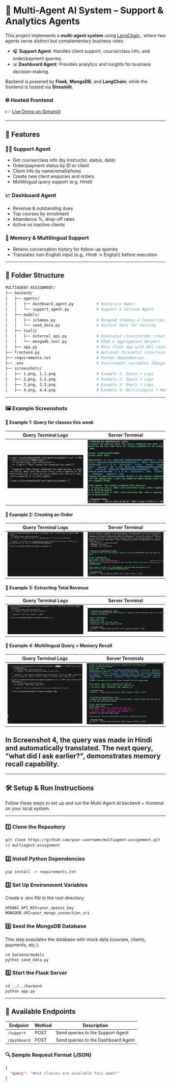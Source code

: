 # 🧠 Multi-Agent AI System – Support & Analytics Agents

This project implements a **multi-agent system** using [LangChain](https://www.langchain.com/) , where two agents serve distinct but complementary business roles:

- 🎧 **Support Agent**: Handles client support, course/class info, and order/payment queries.
- 📊 **Dashboard Agent**: Provides analytics and insights for business decision-making.

Backend is powered by **Flask**, **MongoDB**, and **LangChain**; while the frontend is hosted via **Streamlit**.

### 🌐 Hosted Frontend

👉 [Live Demo on Streamlit](https://lcpftnbpmstbnvxreygrsl.streamlit.app/)

---

## 🔧 Features

### 👩‍💼 Support Agent
- Get course/class info (by instructor, status, date)
- Order/payment status by ID or client
- Client info by name/email/phone
- Create new client enquiries and orders
- Multilingual query support (e.g. Hindi)

### 📈 Dashboard Agent
- Revenue & outstanding dues
- Top courses by enrollment
- Attendance %, drop-off rates
- Active vs inactive clients

### 🧠 Memory & Multilingual Support
- Retains conversation history for follow-up queries
- Translates non-English input (e.g., Hindi → English) before execution

---
## 📁 Folder Structure

```bash
MULTIAGENT-ASSIGNMENT/
├── backend/
│   ├── agents/
│   │   ├── dashboard_agent.py          # Analytics Agent
│   │   └── support_agent.py            # Support & Service Agent
│   ├── models/
│   │   ├── schemas.py                  # MongoDB Schemas & Connection
│   │   └── seed_data.py                # Initial data for testing
│   ├── tools/
│   │   ├── external_api.py             # Simulated client/order creation API
│   │   └── mongodb_tool.py             # CRUD & Aggregation Helpers
│   ├── app.py                          # Main Flask app with API routes
├── frontend.py                         # Optional Streamlit interface (hosted)
├── requirements.txt                    # Python dependencies
├── .env                                # Environment variables (Mongo URI, API keys)
├── screenshots/
│   ├── 1.png, 1.1.png                  # Example 1: Query + Logs
│   ├── 2.png, 2.2.png                  # Example 2: Query + Logs
│   ├── 3.png, 3.3.png                  # Example 3: Query + Logs
│   ├── 4.png, 4.4.png                  # Example 4: Multilingual + Memory
```
---

### 🖼️ Example Screenshots

#### 🔹 Example 1: Query for classes this week
| Query Terminal Logs | Server Terminal |
|---------------------|--------------|
| ![Query 1](./screenshots/1.png) | ![Log 1.1](./screenshots/1.1.png) |

#### 🔹 Example 2: Creating an Order
|Query Terminal Logs | Server Terminal |
|---------------------|--------------|
| ![Query 2](./screenshots/2.png) | ![Log 2.2](./screenshots/2.2.png) |

#### 🔹 Example 3: Extracting Total Revenue
| Query Terminal Logs | Server Terminal |
|---------------------|--------------|
| ![Query 3](./screenshots/3.png) | ![Log 3.3](./screenshots/3.3.png) |

#### 🔹 Example 4: Multilingual Query + Memory Recall
| Query Terminal Logs | Server Terminals |
|---------------------|--------------|
| ![Multilingual + Memory](./screenshots/4.png) | ![Log 4.4](./screenshots/4.4.png) |

## In Screenshot 4, the query was made in Hindi and automatically translated. The next query, "what did I ask earlier?", demonstrates memory recall capability.
---
## 🛠 Setup & Run Instructions

Follow these steps to set up and run the Multi-Agent AI backend + frontend on your local system.

---

### 1️⃣ Clone the Repository

```bash
git clone https://github.com/your-username/multiagent-assignment.git
cd multiagent-assignment
```
### 2️⃣ Install Python Dependencies
```
pip install -r requirements.txt

```
### 3️⃣ Set Up Environment Variables
Create a .env file in the root directory:
```
OPENAI_API_KEY=your_openai_key
MONGODB_URI=your_mongo_connection_uri
```
### 4️⃣ Seed the MongoDB Database
This step populates the database with mock data (courses, clients, payments, etc.).
```
cd backend/models
python seed_data.py

```
### 5️⃣ Start the Flask Server
```
cd ../../backend
python app.py
```
---
## 📡 Available Endpoints

| Endpoint       | Method | Description                             |
|----------------|--------|-----------------------------------------|
| `/support`     | POST   | Send queries to the Support Agent       |
| `/dashboard`   | POST   | Send queries to the Dashboard Agent     |

### 🔍 Sample Request Format (JSON)

```json
{
  "query": "What classes are available this week?"
}
```







